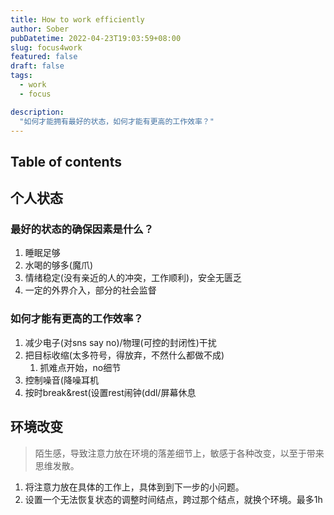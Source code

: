 ```yaml
---
title: How to work efficiently
author: Sober
pubDatetime: 2022-04-23T19:03:59+08:00
slug: focus4work
featured: false
draft: false
tags:
  - work
  - focus

description:
  "如何才能拥有最好的状态，如何才能有更高的工作效率？"
---
```


## Table of contents

## 个人状态

### 最好的状态的确保因素是什么？

1. 睡眠足够
2. 水喝的够多(魔爪)
3. 情绪稳定(没有亲近的人的冲突，工作顺利)，安全无匮乏
4. 一定的外界介入，部分的社会监督

### 如何才能有更高的工作效率？

1. 减少电子(对sns say no)/物理(可控的封闭性)干扰
2. 把目标收缩(太多符号，得放弃，不然什么都做不成)
   1. 抓难点开始，no细节
4. 控制噪音(降噪耳机
5. 按时break&rest(设置rest闹钟(ddl/屏幕休息
   
## 环境改变

> 陌生感，导致注意力放在环境的落差细节上，敏感于各种改变，以至于带来思维发散。

1. 将注意力放在具体的工作上，具体到到下一步的小问题。
2. 设置一个无法恢复状态的调整时间结点，跨过那个结点，就换个环境。最多1h
